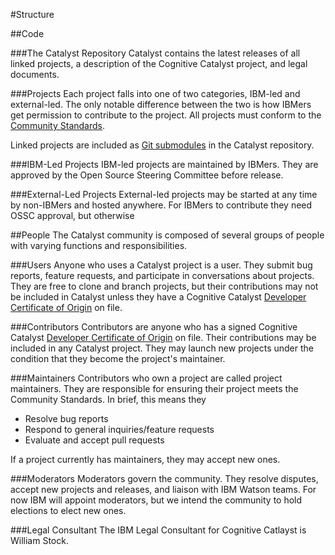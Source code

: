 #Structure

##Code

###The Catalyst Repository
Catalyst contains the latest releases of all linked projects, a description of the Cognitive Catalyst project, and legal documents.


###Projects
Each project falls into one of two categories, IBM-led and external-led. The only notable difference between the two is how IBMers get permission to contribute to the project. All projects must conform to the [Community Standards](CommunityStandards.md).

Linked projects are included as [Git submodules](https://git-scm.com/book/en/v2/Git-Tools-Submodules) in the Catalyst repository.

###IBM-Led Projects
IBM-led projects are maintained by IBMers. They are approved by the Open Source Steering Committee before release.

###External-Led Projects
External-led projects may be started at any time by non-IBMers and hosted anywhere. For IBMers to contribute they need OSSC approval, but otherwise

##People
The Catalyst community is composed of several groups of people with varying functions and responsibilities.

###Users
Anyone who uses a Catalyst project is a user. They submit bug reports, feature requests, and participate in conversations about projects. They are free to clone and branch projects, but their contributions may not be included in Catalyst unless they have a Cognitive Catalyst [Developer Certificate of Origin](http://elinux.org/Developer_Certificate_Of_Origin) on file.

###Contributors
Contributors are anyone who has a signed Cognitive Catalyst [Developer Certificate of Origin](http://elinux.org/Developer_Certificate_Of_Origin) on file. Their contributions may be included in any Catalyst project. They may launch new projects under the condition that they become the project's maintainer.

###Maintainers
Contributors who own a project are called project maintainers. They are responsible for ensuring their project meets the Community Standards. In brief, this means they
- Resolve bug reports
- Respond to general inquiries/feature requests
- Evaluate and accept pull requests

If a project currently has maintainers, they may accept new ones.

###Moderators
Moderators govern the community. They resolve disputes, accept new projects and releases, and liaison with IBM Watson teams. For now IBM will appoint moderators, but we intend the community to hold elections to elect new ones.

###Legal Consultant
The IBM Legal Consultant for Cognitive Catlayst is William Stock.
